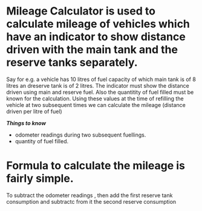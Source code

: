 Mileage Calculator is used to calculate mileage of vehicles which have an indicator to show distance driven with the main tank and the reserve tanks separately.
=======
Say for e.g. a vehicle has 10 litres of fuel capacity of which main tank is of 8 litres an dreserve tank is of 2 litres.
The indicator must show the distance driven using main and reserve fuel.
Also the quantitity of fuel filled must be known for the calculation.
Using these values at the time of refilling the vehicle at two subsequent times we can calculate the mileage (distance driven per litre of fuel)

___Things to know___
  - odometer readings during two subsequent fuellings.
  - quantity of fuel filled.

Formula to calculate the mileage is fairly simple.
===
To subtract the odometer readings , then add the first reserve tank consumption and subtractc from it the second reserve consumption
